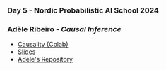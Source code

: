 ### Day 5 - Nordic Probabilistic AI School 2024

###  Adèle Ribeiro - *Causal Inference*
- [Causality (Colab)](https://colab.research.google.com/github/adele/Causality-Tutorial/blob/main/Nordic%20ProbAI%202024/NordicProbAI2024_Causality.ipynb)
- [Slides](Adele%20Ribeiro/202406_ProbAI_causality_213.pdf)
- [Adèle's Repository](https://github.com/adele/Causality-Tutorial/tree/main/Nordic%20ProbAI%202024)